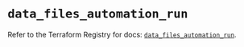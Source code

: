# `data_files_automation_run`

Refer to the Terraform Registry for docs: [`data_files_automation_run`](https://registry.terraform.io/providers/files-com/files/0.1.365/docs/data-sources/automation_run).

